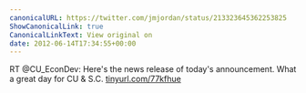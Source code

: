 ```yaml
---
canonicalURL: https://twitter.com/jmjordan/status/213323645362253825
ShowCanonicalLink: true
CanonicalLinkText: View original on
date: 2012-06-14T17:34:55+00:00
---
```

RT @CU_EconDev: Here's the news release of today's announcement. What a great day for CU &amp; S.C. [tinyurl.com/77kfhue](http://tinyurl.com/77kfhue)